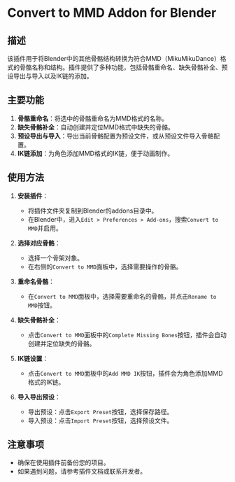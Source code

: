 # Convert to MMD Addon for Blender

## 描述
该插件用于将Blender中的其他骨骼结构转换为符合MMD（MikuMikuDance）格式的骨骼名称和结构。插件提供了多种功能，包括骨骼重命名、缺失骨骼补全、预设导出与导入以及IK链的添加。

## 主要功能
1. **骨骼重命名**：将选中的骨骼重命名为MMD格式的名称。
2. **缺失骨骼补全**：自动创建并定位MMD格式中缺失的骨骼。
3. **预设导出与导入**：导出当前骨骼配置为预设文件，或从预设文件导入骨骼配置。
4. **IK链添加**：为角色添加MMD格式的IK链，便于动画制作。

## 使用方法
1. **安装插件**：
   - 将插件文件夹复制到Blender的addons目录中。
   - 在Blender中，进入`Edit > Preferences > Add-ons`，搜索`Convert to MMD`并启用。

2. **选择对应骨骼**：
   - 选择一个骨架对象。
   - 在右侧的`Convert to MMD`面板中，选择需要操作的骨骼。

3. **重命名骨骼**：
   - 在`Convert to MMD`面板中，选择需要重命名的骨骼，并点击`Rename to MMD`按钮。

4. **缺失骨骼补全**：
   - 点击`Convert to MMD`面板中的`Complete Missing Bones`按钮，插件会自动创建并定位缺失的骨骼。

5. **IK链设置**：
   - 点击`Convert to MMD`面板中的`Add MMD IK`按钮，插件会为角色添加MMD格式的IK链。

6. **导入导出预设**：
   - 导出预设：点击`Export Preset`按钮，选择保存路径。
   - 导入预设：点击`Import Preset`按钮，选择预设文件。

## 注意事项
- 确保在使用插件前备份您的项目。
- 如果遇到问题，请参考插件文档或联系开发者。